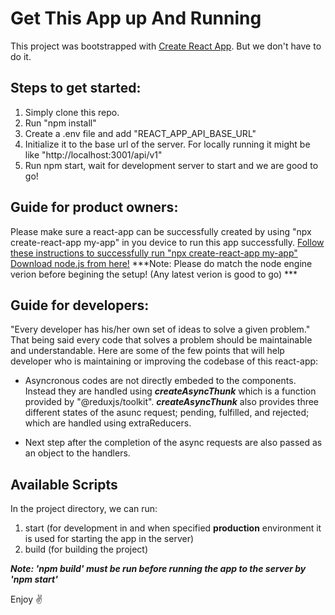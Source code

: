 # Get This App up And Running
This project was bootstrapped with [Create React App](https://github.com/facebook/create-react-app).
But we don't have to do it.

## Steps to get started:
1. Simply clone this repo.
2. Run "npm install"
3. Create a .env file and add "REACT_APP_API_BASE_URL" 
4. Initialize it to the base url of the server. For locally running it might be like "http://localhost:3001/api/v1" 
5. Run npm start, wait for development server to start and we are good to go!


## Guide for product owners:
Please make sure a react-app can be successfully created by using "npx create-react-app my-app" in you device to run this app successfully. 
[Follow these instructions to successfully run "npx create-react-app my-app" ](https://create-react-app.dev/docs/getting-started)
[Download node.js from here!](https://nodejs.org/en/download/)
***Note: Please do match the node engine verion before begining the setup! (Any latest verion is good to go) ***

## Guide for developers:
"Every developer has his/her own set of ideas to solve a given problem."
That being said every code that solves a problem should be maintainable and understandable.
Here are some of the few points that will help developer who is maintaining or improving the codebase of this react-app:
* Asyncronous codes are not directly embeded to the components. Instead they are handled using ***createAsyncThunk*** which is a function provided by "@reduxjs/toolkit". ***createAsyncThunk*** also provides three  different states of the asunc request; pending, fulfilled, and rejected; which are handled using extraReducers.

* Next step after the completion of the async requests are also passed as an object to the handlers.

## Available Scripts
In the project directory, we can run:
1. start (for development in and when specified **production** environment it is used for starting the app in the server)
2. build (for building the project)

***Note: 'npm build' must be run before  running the app to the server by 'npm start'***


Enjoy ✌️
